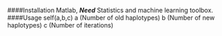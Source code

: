 ####Installation
Matlab, ***Need*** Statistics and machine learning toolbox.
####Usage
self(a,b,c)
a (Number of old haplotypes)
b (Number of new haplotypes)
c (Number of iterations)
